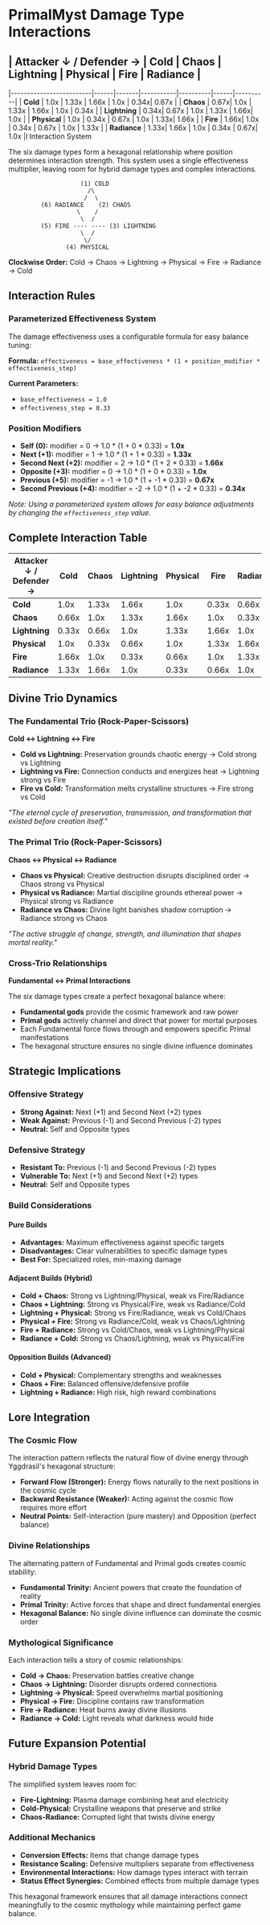 # PrimalMyst Damage Type Interactions

## | Attacker ↓ / Defender → | Cold | Chaos | Lightning | Physical | Fire | Radiance |
|-------------------------|------|-------|-----------|----------|------|----------|
| **Cold**               | 1.0x | 1.33x | 1.66x     | 1.0x     | 0.34x| 0.67x    |
| **Chaos**              | 0.67x| 1.0x  | 1.33x     | 1.66x    | 1.0x | 0.34x    |
| **Lightning**          | 0.34x| 0.67x | 1.0x      | 1.33x    | 1.66x| 1.0x     |
| **Physical**           | 1.0x | 0.34x | 0.67x     | 1.0x     | 1.33x| 1.66x    |
| **Fire**               | 1.66x| 1.0x  | 0.34x     | 0.67x    | 1.0x | 1.33x    |
| **Radiance**           | 1.33x| 1.66x | 1.0x      | 0.34x    | 0.67x| 1.0x     |l Interaction System

The six damage types form a hexagonal relationship where position determines interaction strength. This system uses a single effectiveness multiplier, leaving room for hybrid damage types and complex interactions.

```
                    (1) COLD
                      /\
                     /  \
         (6) RADIANCE    (2) CHAOS
                   \    /
                    \  /
         (5) FIRE ---- ---- (3) LIGHTNING
                    \  /
                     \/
                (4) PHYSICAL
```

**Clockwise Order:** Cold → Chaos → Lightning → Physical → Fire → Radiance → Cold

## Interaction Rules

### Parameterized Effectiveness System
The damage effectiveness uses a configurable formula for easy balance tuning:

**Formula:** `effectiveness = base_effectiveness * (1 + position_modifier * effectiveness_step)`

**Current Parameters:**
- `base_effectiveness = 1.0`
- `effectiveness_step = 0.33`

### Position Modifiers
- **Self (0):** modifier = 0 → 1.0 * (1 + 0 * 0.33) = **1.0x**
- **Next (+1):** modifier = 1 → 1.0 * (1 + 1 * 0.33) = **1.33x**
- **Second Next (+2):** modifier = 2 → 1.0 * (1 + 2 * 0.33) = **1.66x**
- **Opposite (+3):** modifier = 0 → 1.0 * (1 + 0 * 0.33) = **1.0x**
- **Previous (+5):** modifier = -1 → 1.0 * (1 + -1 * 0.33) = **0.67x**
- **Second Previous (+4):** modifier = -2 → 1.0 * (1 + -2 * 0.33) = **0.34x**

*Note: Using a parameterized system allows for easy balance adjustments by changing the `effectiveness_step` value.*

## Complete Interaction Table

| Attacker ↓ / Defender → | Cold | Chaos | Lightning | Physical | Fire | Radiance |
|-------------------------|------|-------|-----------|----------|------|----------|
| **Cold**               | 1.0x | 1.33x | 1.66x     | 1.0x     | 0.33x| 0.66x    |
| **Chaos**              | 0.66x| 1.0x  | 1.33x     | 1.66x    | 1.0x | 0.33x    |
| **Lightning**          | 0.33x| 0.66x | 1.0x      | 1.33x    | 1.66x| 1.0x     |
| **Physical**           | 1.0x | 0.33x | 0.66x     | 1.0x     | 1.33x| 1.66x    |
| **Fire**               | 1.66x| 1.0x  | 0.33x     | 0.66x    | 1.0x | 1.33x    |
| **Radiance**           | 1.33x| 1.66x | 1.0x      | 0.33x    | 0.66x| 1.0x     |

## Divine Trio Dynamics

### The Fundamental Trio (Rock-Paper-Scissors)
**Cold ↔ Lightning ↔ Fire**

- **Cold vs Lightning:** Preservation grounds chaotic energy → Cold strong vs Lightning
- **Lightning vs Fire:** Connection conducts and energizes heat → Lightning strong vs Fire  
- **Fire vs Cold:** Transformation melts crystalline structures → Fire strong vs Cold

*"The eternal cycle of preservation, transmission, and transformation that existed before creation itself."*

### The Primal Trio (Rock-Paper-Scissors)
**Chaos ↔ Physical ↔ Radiance**

- **Chaos vs Physical:** Creative destruction disrupts disciplined order → Chaos strong vs Physical
- **Physical vs Radiance:** Martial discipline grounds ethereal power → Physical strong vs Radiance
- **Radiance vs Chaos:** Divine light banishes shadow corruption → Radiance strong vs Chaos

*"The active struggle of change, strength, and illumination that shapes mortal reality."*

### Cross-Trio Relationships
**Fundamental ↔ Primal Interactions**

The six damage types create a perfect hexagonal balance where:
- **Fundamental gods** provide the cosmic framework and raw power
- **Primal gods** actively channel and direct that power for mortal purposes
- Each Fundamental force flows through and empowers specific Primal manifestations
- The hexagonal structure ensures no single divine influence dominates

## Strategic Implications

### Offensive Strategy
- **Strong Against:** Next (+1) and Second Next (+2) types
- **Weak Against:** Previous (-1) and Second Previous (-2) types
- **Neutral:** Self and Opposite types

### Defensive Strategy  
- **Resistant To:** Previous (-1) and Second Previous (-2) types
- **Vulnerable To:** Next (+1) and Second Next (+2) types
- **Neutral:** Self and Opposite types

### Build Considerations

#### Pure Builds
- **Advantages:** Maximum effectiveness against specific targets
- **Disadvantages:** Clear vulnerabilities to specific damage types
- **Best For:** Specialized roles, min-maxing damage

#### Adjacent Builds (Hybrid)
- **Cold + Chaos:** Strong vs Lightning/Physical, weak vs Fire/Radiance
- **Chaos + Lightning:** Strong vs Physical/Fire, weak vs Radiance/Cold
- **Lightning + Physical:** Strong vs Fire/Radiance, weak vs Cold/Chaos
- **Physical + Fire:** Strong vs Radiance/Cold, weak vs Chaos/Lightning
- **Fire + Radiance:** Strong vs Cold/Chaos, weak vs Lightning/Physical
- **Radiance + Cold:** Strong vs Chaos/Lightning, weak vs Physical/Fire

#### Opposition Builds (Advanced)
- **Cold + Physical:** Complementary strengths and weaknesses
- **Chaos + Fire:** Balanced offensive/defensive profile
- **Lightning + Radiance:** High risk, high reward combinations

## Lore Integration

### The Cosmic Flow
The interaction pattern reflects the natural flow of divine energy through Yggdrasil's hexagonal structure:

- **Forward Flow (Stronger):** Energy flows naturally to the next positions in the cosmic cycle
- **Backward Resistance (Weaker):** Acting against the cosmic flow requires more effort
- **Neutral Points:** Self-interaction (pure mastery) and Opposition (perfect balance)

### Divine Relationships
The alternating pattern of Fundamental and Primal gods creates cosmic stability:
- **Fundamental Trinity:** Ancient powers that create the foundation of reality
- **Primal Trinity:** Active forces that shape and direct fundamental energies
- **Hexagonal Balance:** No single divine influence can dominate the cosmic order

### Mythological Significance
Each interaction tells a story of cosmic relationships:
- **Cold → Chaos:** Preservation battles creative change
- **Chaos → Lightning:** Disorder disrupts ordered connections  
- **Lightning → Physical:** Speed overwhelms martial positioning
- **Physical → Fire:** Discipline contains raw transformation
- **Fire → Radiance:** Heat burns away divine illusions
- **Radiance → Cold:** Light reveals what darkness would hide

## Future Expansion Potential

### Hybrid Damage Types
The simplified system leaves room for:
- **Fire-Lightning:** Plasma damage combining heat and electricity
- **Cold-Physical:** Crystalline weapons that preserve and strike
- **Chaos-Radiance:** Corrupted light that twists divine energy

### Additional Mechanics
- **Conversion Effects:** Items that change damage types
- **Resistance Scaling:** Defensive multipliers separate from effectiveness
- **Environmental Interactions:** How damage types interact with terrain
- **Status Effect Synergies:** Combined effects from multiple damage types

This hexagonal framework ensures that all damage interactions connect meaningfully to the cosmic mythology while maintaining perfect game balance.
